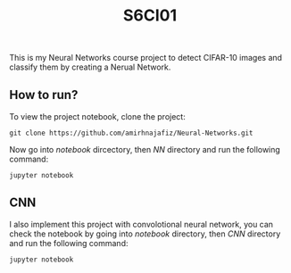 <h1 align="center">
  S6CI01
</h1>

<br />

This is my Neural Networks course project to detect CIFAR-10 images and classify them by
creating a Nerual Network.

## How to run?

To view the project notebook, clone the project:

```shell
git clone https://github.com/amirhnajafiz/Neural-Networks.git
```

Now go into _notebook_ dircectory, then _NN_ directory and run the following command:

```shell
jupyter notebook
```

## CNN

I also implement this project with convolotional neural network, you can check the notebook
by going into _notebook_ directory, then _CNN_ directory and run the following command:

```shell
jupyter notebook
```
